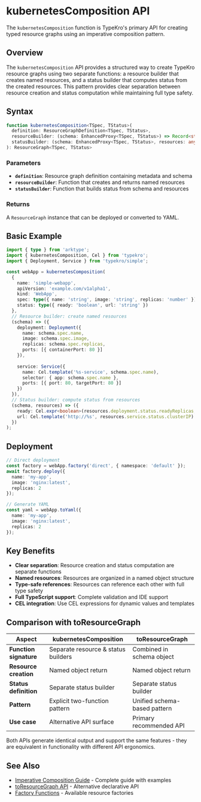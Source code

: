 # kubernetesComposition API

The `kubernetesComposition` function is TypeKro's primary API for creating typed resource graphs using an imperative composition pattern.

## Overview

The `kubernetesComposition` API provides a structured way to create TypeKro resource graphs using two separate functions: a resource builder that creates named resources, and a status builder that computes status from the created resources. This pattern provides clear separation between resource creation and status computation while maintaining full type safety.

## Syntax

```typescript
function kubernetesComposition<TSpec, TStatus>(
  definition: ResourceGraphDefinition<TSpec, TStatus>,
  resourceBuilder: (schema: EnhancedProxy<TSpec, TStatus>) => Record<string, any>,
  statusBuilder: (schema: EnhancedProxy<TSpec, TStatus>, resources: any) => TStatus
): ResourceGraph<TSpec, TStatus>
```

### Parameters

- **`definition`**: Resource graph definition containing metadata and schema
- **`resourceBuilder`**: Function that creates and returns named resources
- **`statusBuilder`**: Function that builds status from schema and resources

### Returns

A `ResourceGraph` instance that can be deployed or converted to YAML.

## Basic Example

```typescript
import { type } from 'arktype';
import { kubernetesComposition, Cel } from 'typekro';
import { Deployment, Service } from 'typekro/simple';

const webApp = kubernetesComposition(
  {
    name: 'simple-webapp',
    apiVersion: 'example.com/v1alpha1',
    kind: 'WebApp',
    spec: type({ name: 'string', image: 'string', replicas: 'number' }),
    status: type({ ready: 'boolean', url: 'string' })
  },
  // Resource builder: create named resources
  (schema) => ({
    deployment: Deployment({
      name: schema.spec.name,
      image: schema.spec.image,
      replicas: schema.spec.replicas,
      ports: [{ containerPort: 80 }]
    }),
    
    service: Service({
      name: Cel.template('%s-service', schema.spec.name),
      selector: { app: schema.spec.name },
      ports: [{ port: 80, targetPort: 80 }]
    })
  }),
  // Status builder: compute status from resources
  (schema, resources) => ({
    ready: Cel.expr<boolean>(resources.deployment.status.readyReplicas, ' > 0'),
    url: Cel.template('http://%s', resources.service.status.clusterIP)
  })
);
```

## Deployment

```typescript
// Direct deployment
const factory = webApp.factory('direct', { namespace: 'default' });
await factory.deploy({
  name: 'my-app',
  image: 'nginx:latest', 
  replicas: 2
});

// Generate YAML
const yaml = webApp.toYaml({
  name: 'my-app',
  image: 'nginx:latest',
  replicas: 2
});
```

## Key Benefits

- **Clear separation**: Resource creation and status computation are separate functions
- **Named resources**: Resources are organized in a named object structure  
- **Type-safe references**: Resources can reference each other with full type safety
- **Full TypeScript support**: Complete validation and IDE support
- **CEL integration**: Use CEL expressions for dynamic values and templates

## Comparison with toResourceGraph

| Aspect | kubernetesComposition | toResourceGraph |
|--------|----------------------|------------------|
| **Function signature** | Separate resource & status builders | Combined in schema object |
| **Resource creation** | Named object return | Named object return |
| **Status definition** | Separate status builder | Separate status builder |
| **Pattern** | Explicit two-function pattern | Unified schema-based pattern |
| **Use case** | Alternative API surface | Primary recommended API |

Both APIs generate identical output and support the same features - they are equivalent in functionality with different API ergonomics.

## See Also

- [Imperative Composition Guide](../guide/imperative-composition.md) - Complete guide with examples
- [toResourceGraph API](./to-resource-graph.md) - Alternative declarative API
- [Factory Functions](./factories.md) - Available resource factories